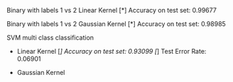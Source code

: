 Binary with labels 1 vs 2
Linear Kernel
[*] Accuracy on test set: 0.99677

Binary with labels 1 vs 2
Gaussian Kernel
[*] Accuracy on test set: 0.98985

SVM multi class classification
- Linear Kernel
[*] Accuracy on test set: 0.93099
[*] Test Error Rate: 0.06901

- Gaussian Kernel